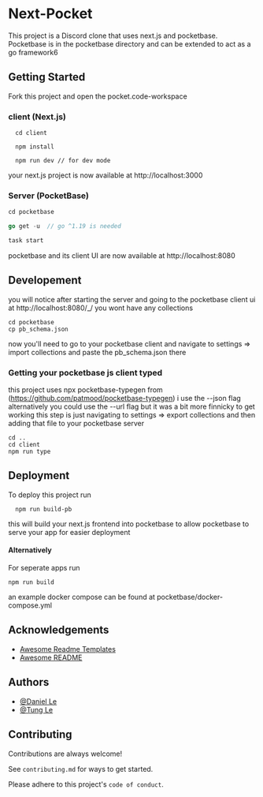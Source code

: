 # Next-Pocket
This project is a Discord clone that uses next.js and pocketbase. Pocketbase is in the pocketbase directory and can be extended to act as a go framework6


## Getting Started

Fork this project and open the pocket.code-workspace

### client (Next.js)
```node
  cd client

  npm install
  
  npm run dev // for dev mode
```
your next.js project is now available at http://localhost:3000
### Server (PocketBase)
```go
cd pocketbase

go get -u  // go ^1.19 is needed

task start
```
pocketbase and its client UI are now available at http://localhost:8080
## Developement
you will notice after starting the server and going to the pocketbase client ui
at http://localhost:8080/_/ you wont have any collections
```
cd pocketbase
cp pb_schema.json

```
now you'll need to go to your pocketbase client and navigate to settings => import collections and paste the pb_schema.json there

### Getting your pocketbase js client typed
this project uses npx pocketbase-typegen from (https://github.com/patmood/pocketbase-typegen)
i use the --json flag alternatively you could use the --url flag but it was a bit more finnicky to get working
this step is just navigating to settings => export collections and then adding that file to your pocketbase server
```
cd .. 
cd client
npm run type
```
## Deployment

To deploy this project run

```node
  npm run build-pb
```
this will build your next.js frontend into pocketbase to allow pocketbase to serve your app for easier deployment

#### Alternatively

For seperate apps run

```node
npm run build
```

an example docker compose can be found at pocketbase/docker-compose.yml 

## Acknowledgements

 - [Awesome Readme Templates](https://awesomeopensource.com/project/elangosundar/awesome-README-templates)
 - [Awesome README](https://github.com/matiassingers/awesome-readme)


## Authors

- [@Daniel Le](https://www.github.com/daniel-le97)
- [@Tung Le](https://www.github.com/TungLe0319)


## Contributing

Contributions are always welcome!

See `contributing.md` for ways to get started.

Please adhere to this project's `code of conduct`.
